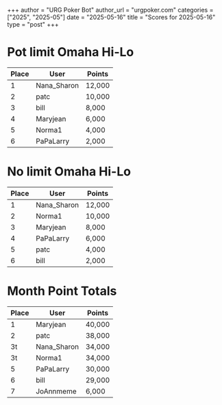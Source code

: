 +++
author = "URG Poker Bot"
author_url = "urgpoker.com"
categories = ["2025", "2025-05"]
date = "2025-05-16"
title = "Scores for 2025-05-16"
type = "post"
+++
# Pot limit Omaha Hi-Lo

| Place | User | Points |
|-------|------|--------|
| 1 | Nana_Sharon | 12,000 |
| 2 | patc | 10,000 |
| 3 | bill | 8,000 |
| 4 | Maryjean | 6,000 |
| 5 | Norma1 | 4,000 |
| 6 | PaPaLarry | 2,000 |

# No limit Omaha Hi-Lo

| Place | User | Points |
|-------|------|--------|
| 1 | Nana_Sharon | 12,000 |
| 2 | Norma1 | 10,000 |
| 3 | Maryjean | 8,000 |
| 4 | PaPaLarry | 6,000 |
| 5 | patc | 4,000 |
| 6 | bill | 2,000 |

# Month Point Totals

| Place | User | Points |
|-------|------|--------|
| 1 | Maryjean | 40,000 |
| 2 | patc | 38,000 |
| 3t | Nana_Sharon | 34,000 |
| 3t | Norma1 | 34,000 |
| 5 | PaPaLarry | 30,000 |
| 6 | bill | 29,000 |
| 7 | JoAnnmeme | 6,000 |
